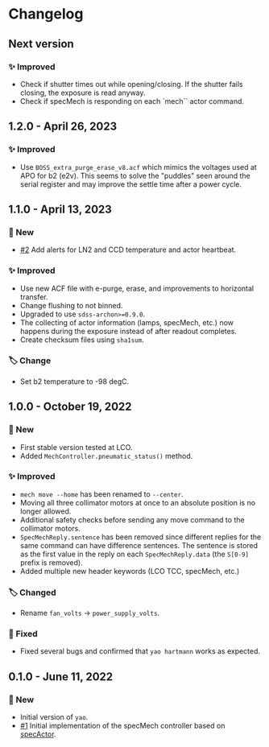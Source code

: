 # Changelog

## Next version

### ✨ Improved

* Check if shutter times out while opening/closing. If the shutter fails closing, the exposure is read anyway.
* Check if specMech is responding on each `mech`` actor command.


## 1.2.0 - April 26, 2023

### ✨ Improved

* Use `BOSS_extra_purge_erase_v8.acf` which mimics the voltages used at APO for b2 (e2v). This seems to solve the "puddles" seen around the serial register and may improve the settle time after a power cycle.


## 1.1.0 - April 13, 2023

### 🚀 New

* [#2](https://github.com/sdss/yao/pull/2) Add alerts for LN2 and CCD temperature and actor heartbeat.

### ✨ Improved

* Use new ACF file with e-purge, erase, and improvements to horizontal transfer.
* Change flushing to not binned.
* Upgraded to use `sdss-archon>=0.9.0`.
* The collecting of actor information (lamps, specMech, etc.) now happens during the exposure instead of after readout completes.
* Create checksum files using `sha1sum`.

### 🏷️ Change

* Set b2 temperature to -98 degC.


## 1.0.0 - October 19, 2022

### 🚀 New

* First stable version tested at LCO.
* Added `MechController.pneumatic_status()` method.

### ✨ Improved

* `mech move --home` has been renamed to `--center`.
* Moving all three collimator motors at once to an absolute position is no longer allowed.
* Additional safety checks before sending any move command to the collimator motors.
* `SpecMechReply.sentence` has been removed since different replies for the same command can have difference sentences. The sentence is stored as the first value in the reply on each `SpecMechReply.data` (the `S[0-9]` prefix is removed).
* Added multiple new header keywords (LCO TCC, specMech, etc.)

### 🏷️ Changed

* Rename `fan_volts` -> `power_supply_volts`.

### 🔧 Fixed

* Fixed several bugs and confirmed that `yao hartmann` works as expected.


## 0.1.0 - June 11, 2022

### 🚀 New

* Initial version of `yao`.
* [#1](https://github.com/sdss/yao/pull/1) Initial implementation of the specMech controller based on [specActor](https://github.com/aidancgray/specActor).

